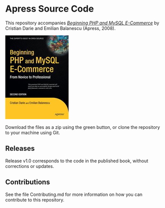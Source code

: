 # Apress Source Code

This repository accompanies [*Beginning PHP and MySQL E-Commerce*](http://www.apress.com/9781590598641) by Cristian Darie and Emilian Balanescu (Apress, 2008).

![Cover image](9781590598641.jpg)

Download the files as a zip using the green button, or clone the repository to your machine using Git.

## Releases

Release v1.0 corresponds to the code in the published book, without corrections or updates.

## Contributions

See the file Contributing.md for more information on how you can contribute to this repository.
